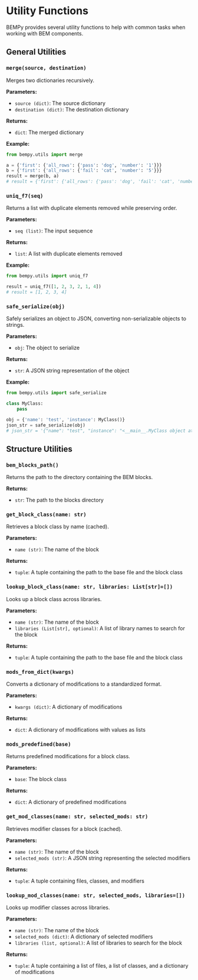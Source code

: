 # Utility Functions

BEMPy provides several utility functions to help with common tasks when working with BEM components.

## General Utilities

### `merge(source, destination)`

Merges two dictionaries recursively.

**Parameters:**
- `source (dict)`: The source dictionary
- `destination (dict)`: The destination dictionary

**Returns:**
- `dict`: The merged dictionary

**Example:**
```python
from bempy.utils import merge

a = {'first': {'all_rows': {'pass': 'dog', 'number': '1'}}}
b = {'first': {'all_rows': {'fail': 'cat', 'number': '5'}}}
result = merge(b, a)
# result = {'first': {'all_rows': {'pass': 'dog', 'fail': 'cat', 'number': '5'}}}
```

### `uniq_f7(seq)`

Returns a list with duplicate elements removed while preserving order.

**Parameters:**
- `seq (list)`: The input sequence

**Returns:**
- `list`: A list with duplicate elements removed

**Example:**
```python
from bempy.utils import uniq_f7

result = uniq_f7([1, 2, 3, 2, 1, 4])
# result = [1, 2, 3, 4]
```

### `safe_serialize(obj)`

Safely serializes an object to JSON, converting non-serializable objects to strings.

**Parameters:**
- `obj`: The object to serialize

**Returns:**
- `str`: A JSON string representation of the object

**Example:**
```python
from bempy.utils import safe_serialize

class MyClass:
    pass

obj = {'name': 'test', 'instance': MyClass()}
json_str = safe_serialize(obj)
# json_str = '{"name": "test", "instance": "<__main__.MyClass object at 0x...>"}'
```

## Structure Utilities

### `bem_blocks_path()`

Returns the path to the directory containing the BEM blocks.

**Returns:**
- `str`: The path to the blocks directory

### `get_block_class(name: str)`

Retrieves a block class by name (cached).

**Parameters:**
- `name (str)`: The name of the block

**Returns:**
- `tuple`: A tuple containing the path to the base file and the block class

### `lookup_block_class(name: str, libraries: List[str]=[])`

Looks up a block class across libraries.

**Parameters:**
- `name (str)`: The name of the block
- `libraries (List[str], optional)`: A list of library names to search for the block

**Returns:**
- `tuple`: A tuple containing the path to the base file and the block class

### `mods_from_dict(kwargs)`

Converts a dictionary of modifications to a standardized format.

**Parameters:**
- `kwargs (dict)`: A dictionary of modifications

**Returns:**
- `dict`: A dictionary of modifications with values as lists

### `mods_predefined(base)`

Returns predefined modifications for a block class.

**Parameters:**
- `base`: The block class

**Returns:**
- `dict`: A dictionary of predefined modifications

### `get_mod_classes(name: str, selected_mods: str)`

Retrieves modifier classes for a block (cached).

**Parameters:**
- `name (str)`: The name of the block
- `selected_mods (str)`: A JSON string representing the selected modifiers

**Returns:**
- `tuple`: A tuple containing files, classes, and modifiers

### `lookup_mod_classes(name: str, selected_mods, libraries=[])`

Looks up modifier classes across libraries.

**Parameters:**
- `name (str)`: The name of the block
- `selected_mods (dict)`: A dictionary of selected modifiers
- `libraries (list, optional)`: A list of libraries to search for the block

**Returns:**
- `tuple`: A tuple containing a list of files, a list of classes, and a dictionary of modifications
